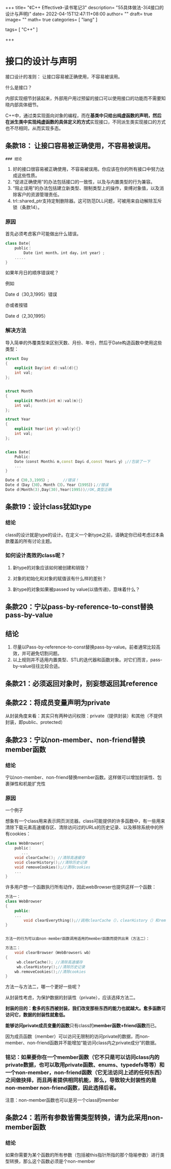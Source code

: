 +++
title= "《C++ Effective》-读书笔记3"
description= "55具体做法-3(4接口的设计与声明)"
date= 2022-04-15T12:47:11+08:00
author= ""
draft= true
image= "" 
math= true
categories= [
    "lang"
]

tags=  [
    "C++"
]

+++

# 接口的设计与声明

接口设计的准则：
				让接口容易被正确使用，不容易被误用。



什么是接口？

​			内部实现细节封装起来，外部用户用过预留的接口可以使用接口的功能而不需要知晓内部具体细节。

​			C++中，通过类实现面向对象的编程，而在**基类中只给出纯虚函数的声明，然后在派生类中实现纯虚函数的具体定义的方式**实现接口，不同派生类实现接口的方式也不尽相同，从而实现多态。



## 条款18：	让接口容易被正确使用，不容易被误用。

	### 结论

1. 好的接口很容易被正确使用，不容易被误用。你应该在你的所有接口中努力达成这些性质。
2. “促进正确使用”的办法包括接口的一致性，以及与内置类型的行为兼容。
3. “阻止误用”的办法包括建立新类型、限制类型上的操作，束缚对象值，以及消除客户的资源管理责任。
4. trl::shared_ptr支持定制删除器。这可防范DLL问题，可被用来自动解除互斥锁（条款14）。

### 原因

首先必须考虑客户可能做出什么错误。

~~~C++
class Date{
    public：
        Date（int month，int day，int year）;
    .....
}
~~~

如果年月日的顺序错误呢？

例如

Date d（30,3,1995）错误

亦或者按错

Date d（2,30,1995）

### 解决方法

导入简单的外覆类型来区别天数、月份、年份，然后于Date构造函数中使用这些类型：

~~~C++
struct Day
{
    explicit Day(int d):val(d){}
    int val;
};


struct Month
{
    explicit Month(int m):val(m){}
    int val;
};

struct Year
{
    explicit Year(int y):val(y){}
    int val;
};


class Date{
    Public:
	Date（const Month& m,const Day& d,const Year& y）;//包装了一下
    ...
}

Date d（30,3,1995）;		//错误！
Date d（Day（30），Month（3），Year（1995））；//错误
Date d(Month(3),Day(30),Year(1995))//OK,类型正确
~~~

## 条款19：设计class犹如type

### 结论

class的设计就是type的设计。在定义一个新type之前，请确定你已经考虑过本条款覆盖的所有讨论主题。

### 如何设计高效的class呢？

1. 新type的对象应该如何被创建和销毁？



2. 对象的初始化和对象的赋值该有什么样的差别？



3. 新type的对象如果被passed by value(以值传递)，意味着什么？





## 条款20：宁以pass-by-reference-to-const替换pass-by-value

## 结论

1. 尽量以Pass-by-reference-to-const替换pass-by-value。前者通常比较高效，并可避免切割问题。
2. 以上规则并不适用内置类型、STL的迭代器和函数对象。对它们而言，pass-by-value往往比较合适。



## 条款21：必须返回对象时，别妄想返回其reference







## 条款22：将成员变量声明为private

从封装角度来看：其实只有两种访问权限：private（提供封装）和其他（不提供封装，即public、protected）

## 条款23：宁以non-member、non-friend替换member函数

### 结论

宁以non-member、non-friend替换member函数。这样做可以增加封装性、包裹弹性和机能扩充性

### 原因

一个例子

想象有一个class用来表示网页浏览器。class可能提供的许多函数中，有一些用来清除下载元素高速缓存区、清除访问过的URLs的历史记录、以及移除系统中的所有cookies：

~~~C++
class WebBrowser{
    public：
       ...
    void clearCache(); //清除高速缓存
    void clearHistory();//清除历史记录
    void removeCookies();//清除cookies
    ...
}
~~~

许多用户想一个函数执行所有动作，因此webBrowser也提供这样一个函数：

~~~C++
方法一：
class WebBrowser
{
    public:
    ...
        void clearEverything();//调用clearCache（），clearHistory（）和removeCookies（）
}


方法一的行为可以由non-member函数调用适用的member函数而提供出来（方法二）：

方法二：
    void clearBrowser（WebBrowser& wb）
{
     wb.clearCache(); //清除高速缓存
     wb.clearHistory();//清除历史记录
    wb.removeCookies();//清除cookies
}
~~~



方法一与方法二，哪一个更好一些呢？

从封装性考虑，为保护数据的封装性（private），应该选择方法二。

**封装的目的：愈多的东西被封装，我们改变那些东西的能力也就越大。愈多函数可访问它，数据的封装性就愈低。**



**能够访问private成员变量的函数**只有class的**member函数+friend函数**而已。

因为成员函数（member）可以访问无限制的访问private的数据，而non-member、non-friend函数并不能增加“能访问class内之private成分”的数据。



### 铭记：如果要你在一个member函数（它不只是可以访问class内的private数据，也可以取用private函数、enums、typedefs等等）和一个non-member，non-friend函数（它无法访问上述的任何东西）之间做抉择，而且两者提供相同机能，那么，导致较大封装性的是non-member non-friend函数，因此选择后者。



注意：non-member函数也可以是另一个class的member

## 条款24：若所有参数皆需类型转换，请为此采用non-member函数

### 结论

如果你需要为某个函数的所有参数（包括被this指针所指的那个隐喻参数）进行类型转换，那么这个函数必须是个non-member


















